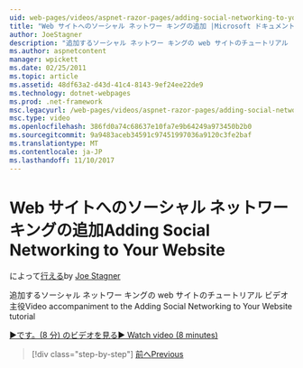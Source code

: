```yaml
---
uid: web-pages/videos/aspnet-razor-pages/adding-social-networking-to-your-website
title: "Web サイトへのソーシャル ネットワー キングの追加 |Microsoft ドキュメント"
author: JoeStagner
description: "追加するソーシャル ネットワー キングの web サイトのチュートリアル ビデオ主役"
ms.author: aspnetcontent
manager: wpickett
ms.date: 02/25/2011
ms.topic: article
ms.assetid: 48df63a2-d43d-41c4-8143-9ef24ee22de9
ms.technology: dotnet-webpages
ms.prod: .net-framework
msc.legacyurl: /web-pages/videos/aspnet-razor-pages/adding-social-networking-to-your-website
msc.type: video
ms.openlocfilehash: 386fd0a74c68637e10fa7e9b64249a973450b2b0
ms.sourcegitcommit: 9a9483aceb34591c97451997036a9120c3fe2baf
ms.translationtype: MT
ms.contentlocale: ja-JP
ms.lasthandoff: 11/10/2017
---
```

<a name="adding-social-networking-to-your-website"></a><span data-ttu-id="0f927-103">Web サイトへのソーシャル ネットワー キングの追加</span><span class="sxs-lookup"><span data-stu-id="0f927-103">Adding Social Networking to Your Website</span></span>
====================
<span data-ttu-id="0f927-104">によって[行える](https://github.com/JoeStagner)</span><span class="sxs-lookup"><span data-stu-id="0f927-104">by [Joe Stagner](https://github.com/JoeStagner)</span></span>

<span data-ttu-id="0f927-105">追加するソーシャル ネットワー キングの web サイトのチュートリアル ビデオ主役</span><span class="sxs-lookup"><span data-stu-id="0f927-105">Video accompaniment to the Adding Social Networking to Your Website tutorial</span></span>

[<span data-ttu-id="0f927-106">&#9654;です。(8 分) のビデオを見る</span><span class="sxs-lookup"><span data-stu-id="0f927-106">&#9654; Watch video (8 minutes)</span></span>](https://channel9.msdn.com/Blogs/ASP-NET-Site-Videos/adding-social-networking-to-your-website)

>[!div class="step-by-step"]
[<span data-ttu-id="0f927-107">前へ</span><span class="sxs-lookup"><span data-stu-id="0f927-107">Previous</span></span>](adding-search-to-your-web-site.md)
